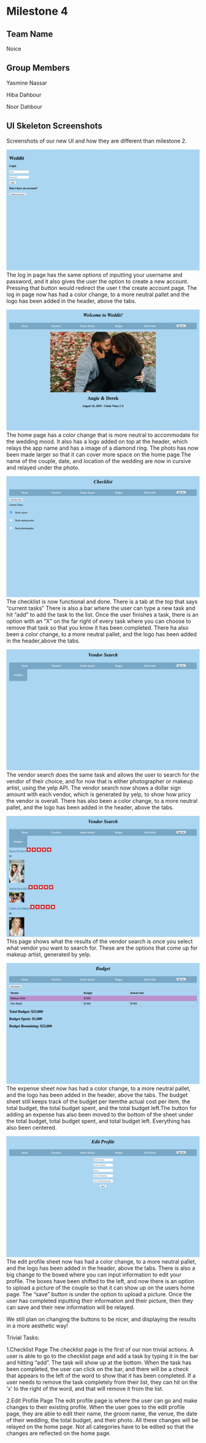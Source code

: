 # Milestone 4

## Team Name
Noice

## Group Members
Yasmine Nassar

Hiba Dahbour

Noor Dahbour

 

## UI Skeleton Screenshots
Screenshots of our new UI and how they are different than milestone 2.

![Login Page](static_files/pics/milestone3/login.png)
The log in page has the same options of inputting your username and password, and it also gives the user the option to create a new account. Pressing that button would redirect the user t the create account page. The log in page now has had a color change, to a more neutral pallet and the logo has been added in the header, above the tabs.

![Home Page](static_files/pics/milestone3/home.png)
The home page has a color change that is more neutral to accommodate for the wedding mood. It also has a logo added on top at the header, which relays the app name and has a image of a diamond ring. The photo has now been made larger so that it can cover more space on the home page.The name of the couple, date, and location of the wedding are now in cursive and relayed under the photo. 

![Checklist Page](static_files/pics/milestone3/checklist.png)
The checklist is now functional and done. There is a tab at the top that says “current tasks” There is also a bar where the user can type a new task and hit “add” to add the task to the list. Once the user finishes a task, there is an option with an “X” on the far right of every task where you can choose to remove that task so that you know it has been completed. There ha also been a color change, to a more neutral pallet, and the logo has been added in the header,above the tabs.

![Search Page](static_files/pics/milestone3/search1.png)
The vendor search does the same task and allows the user to search for the vendor of their choice, and for now that is either photographer or makeup artist, using the yelp API. The vendor search now shows a dollar sign amount with each vendor, which is generated by yelp, to show how pricy the vendor is overall. There has also been a color change, to a more neutral pallet, and the logo has been added in the header, above the tabs. 

![Results Page](static_files/pics/milestone3/search2.png)
This page shows what the results of the vendor search is once you select what vendor you want to search for. These are the options that come up for makeup artist, generated by yelp.

![Budget Page](static_files/pics/milestone3/budget.png)
The expense sheet now has had a color change, to a more neutral pallet, and the logo has been added in the header, above the tabs. The budget sheet still keeps track of the budget per itemthe actual cost per item, the total budget, the total budget spent, and the total budget left.The button for adding an expense has also been moved to the bottom of the sheet under the total budget, total budget spent, and total budget left. Everything has also been centered. 

![Profile Page](static_files/pics/milestone3/profile.png)
The edit profile sheet now has had a color change, to a more neutral pallet, and the logo has been added in the header, above the tabs. There is also a big change to the boxed where you can input information to edit your profile. The boxes have been shifted to the left, and now there is an option to upload a picture of the couple so that it can show up on the users home page. The “save” button is under the option to upload a picture. Once the user has completed inputting their information and their picture, then they can save and their new information will be relayed. 

We still plan on changing the buttons to be nicer, and displaying the results in
a more aesthetic way!

Trivial Tasks:

1.Checklist Page
	The checklist page is the first of our non trivial actions. A user is able to go to the checklist page and add a task by typing it in the bar and hitting “add”. The task will show up at the bottom. When the task has been completed, the user can click on the bar, and there will be a check that appears to the left of the word to show that it has been completed. If a user needs to remove the task completely from their list, they can hit on the ‘x’ to the right of the word, and that will remove it from the list. 

2.Edit Profile Page
	The edit profile page is where the user can go and make changes to their existing profile. When the user goes to the edit profile page, they are able to edit their name, the groom name, the venue, the date of their wedding, the total budget, and their photo. All these changes will be relayed on the home page. Not all categories have to be edited so that the changes are reflected on the home page. 


